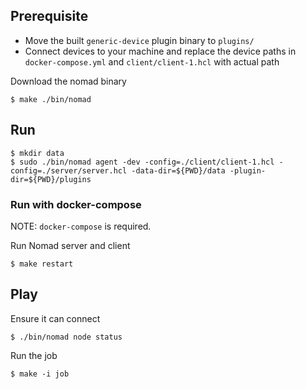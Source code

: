 ## Prerequisite

- Move the built `generic-device` plugin binary to `plugins/`
- Connect devices to your machine and replace the device paths in `docker-compose.yml` and `client/client-1.hcl` with actual path

Download the nomad binary

```
$ make ./bin/nomad
```

## Run

```
$ mkdir data
$ sudo ./bin/nomad agent -dev -config=./client/client-1.hcl -config=./server/server.hcl -data-dir=${PWD}/data -plugin-dir=${PWD}/plugins
```

### Run with docker-compose
NOTE: `docker-compose` is required.

Run Nomad server and client

```
$ make restart
```

## Play

Ensure it can connect

```
$ ./bin/nomad node status
```

Run the job

```
$ make -i job
```


